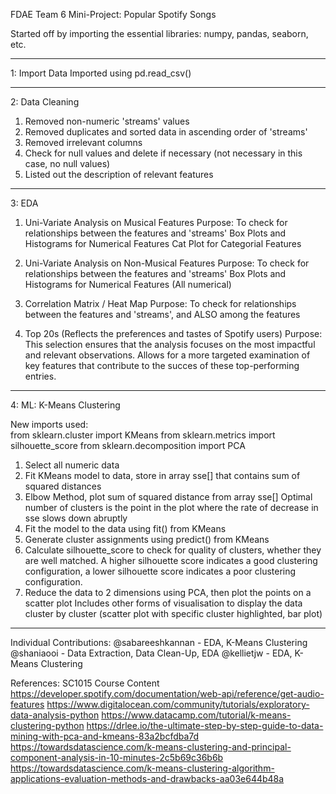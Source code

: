 FDAE Team 6 Mini-Project: Popular Spotify Songs

Started off by importing the essential libraries: numpy, pandas, seaborn, etc.

-----------------------------------------------------------------------------------------------------------

1: Import Data
Imported using pd.read_csv()

-----------------------------------------------------------------------------------------------------------

2: Data Cleaning
1. Removed non-numeric 'streams' values
2. Removed duplicates and sorted data in ascending order of 'streams'
3. Removed irrelevant columns
4. Check for null values and delete if necessary
   (not necessary in this case, no null values)
5. Listed out the description of relevant features

-----------------------------------------------------------------------------------------------------------

3: EDA

1. Uni-Variate Analysis on Musical Features
   Purpose: To check for relationships between the features and 'streams'
   Box Plots and Histograms for Numerical Features
   Cat Plot for Categorial Features

2. Uni-Variate Analysis on Non-Musical Features
   Purpose: To check for relationships between the features and 'streams'
   Box Plots and Histograms for Numerical Features (All numerical)

3. Correlation Matrix / Heat Map
   Purpose: To check for relationships between the features and 'streams', and ALSO among the features

4. Top 20s (Reflects the preferences and tastes of Spotify users)
   Purpose: 
   This selection  ensures that the analysis focuses on the most impactful and relevant observations. 
   Allows for a more targeted examination of key features that contribute to the succes of these top-performing entries.

-----------------------------------------------------------------------------------------------------------

4: ML: K-Means Clustering

New imports used:  
from sklearn.cluster import KMeans
from sklearn.metrics import silhouette_score
from sklearn.decomposition import PCA

1. Select all numeric data
2. Fit KMeans model to data, store in array sse[] that contains sum of squared distances
3. Elbow Method, plot sum of squared distance from array sse[]
   Optimal number of clusters is the point in the plot where the rate of decrease in sse slows down abruptly
4. Fit the model to the data using fit() from KMeans
5. Generate cluster assignments using predict() from KMeans
6. Calculate silhouette_score to check for quality of clusters, whether they are well matched.
   A higher silhouette score indicates a good clustering configuration,
   a lower silhouette score indicates a poor clustering configuration.
7. Reduce the data to 2 dimensions using PCA, then plot the points on a scatter plot
   Includes other forms of visualisation to display the data cluster by cluster
   (scatter plot with specific cluster highlighted, bar plot)

-----------------------------------------------------------------------------------------------------------

Individual Contributions:
@sabareeshkannan - EDA, K-Means Clustering
@shaniaooi - Data Extraction, Data Clean-Up, EDA
@kellietjw - EDA, K-Means Clustering

References:
SC1015 Course Content
https://developer.spotify.com/documentation/web-api/reference/get-audio-features
https://www.digitalocean.com/community/tutorials/exploratory-data-analysis-python
https://www.datacamp.com/tutorial/k-means-clustering-python
https://drlee.io/the-ultimate-step-by-step-guide-to-data-mining-with-pca-and-kmeans-83a2bcfdba7d
https://towardsdatascience.com/k-means-clustering-and-principal-component-analysis-in-10-minutes-2c5b69c36b6b
https://towardsdatascience.com/k-means-clustering-algorithm-applications-evaluation-methods-and-drawbacks-aa03e644b48a
